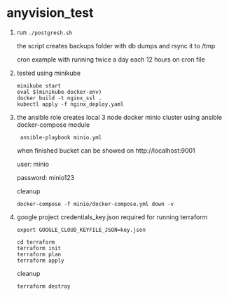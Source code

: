 # anyvision_test

1. run ```./postgresh.sh``` 

   the script creates backups folder with db dumps and rsync it to /tmp
   
   cron example with running twice a day each 12 hours on cron file

2. tested using minikube
   ```
   minikube start
   eval $(minikube docker-env)
   docker build -t nginx_ssl .
   kubectl apply -f nginx_deploy.yaml
   ```

3. the ansible role creates local 3 node docker minio cluster using ansible docker-compose module

   ``` ansible-playbook minio.yml``` 
   
   when finished bucket can be showed on http://localhost:9001 
   
   user: minio
   
   password: minio123
   
   cleanup
   
   ```
   docker-compose -f minio/docker-compose.yml down -v
   ```

4. google project credentials_key.json required for running terraform
   ```
   export GOOGLE_CLOUD_KEYFILE_JSON=key.json
   ```

   ```
   cd terraform
   terraform init 
   terraform plan 
   terraform apply
   ```
 
   cleanup
   ```
   terraform destroy
   ```
